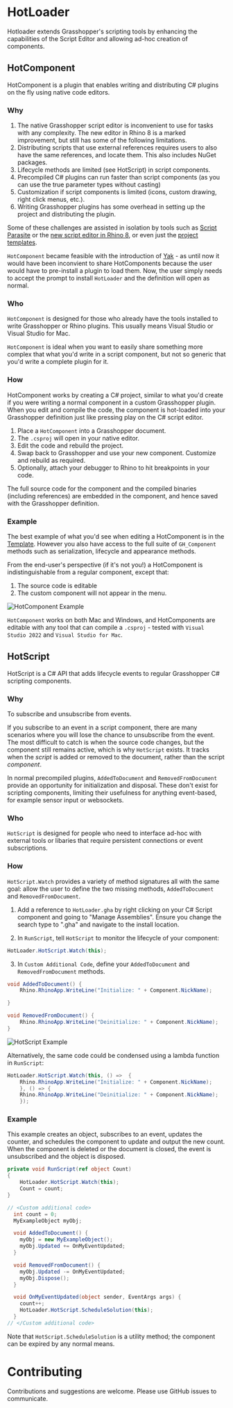 # HotLoader

Hotloader extends Grasshopper's scripting tools by enhancing the capabilities of the Script Editor and allowing ad-hoc creation of components.

## HotComponent

HotComponent is a plugin that enables writing and distributing C# plugins on the fly using native code editors.

### Why

1. The native Grasshopper script editor is inconvenient to use for tasks with any complexity. The new editor in Rhino 8 is a marked improvement, but still has some of the following limitations.
2. Distributing scripts that use external references requires users to also have the same references, and locate them. This also includes NuGet packages.
3. Lifecycle methods are limited (see HotScript) in script components.
4. Precompiled C# plugins can run faster than script components (as you can use the true parameter types without casting)
5. Customization if script components is limited (icons, custom drawing, right click menus, etc.).
6. Writing Grasshopper plugins has some overhead in setting up the project and distributing the plugin.

Some of these challenges are assisted in isolation by tools such as [Script Parasite](https://github.com/arendvw/ScriptParasite) or the [new script editor in Rhino 8](https://discourse.mcneel.com/t/rhino-8-feature-scripteditor-cpython-csharp/128353), or even just the [project templates](https://marketplace.visualstudio.com/items?itemName=McNeel.Rhino7Templates2022).

`HotComponent` became feasible with the introduction of [Yak](https://developer.rhino3d.com/guides/yak/what-is-yak/) - as until now it would have been inconvient to share HotComponents because the user would have to pre-install a plugin to load them. Now, the user simply needs to accept the prompt to install `HotLoader` and the definition will open as normal.

### Who

`HotComponent` is designed for those who already have the tools installed to write Grasshopper or Rhino plugins. This usually means Visual Studio or Visual Studio for Mac.

`HotComponent` is ideal when you want to easily share something more complex that what you'd write in a script component, but not so generic that you'd write a complete plugin for it.

### How

HotComponent works by creating a C# project, similar to what you'd create if you were writing a normal component in a custom Grasshopper plugin. When you edit and compile the code, the component is hot-loaded into your Grasshopper definition just like pressing play on the C# script editor.

1. Place a `HotComponent` into a Grasshopper document.
2. The `.csproj` will open in your native editor.
3. Edit the code and rebuild the project.
4. Swap back to Grasshopper and use your new component. Customize and rebuild as required.
5. Optionally, attach your debugger to Rhino to hit breakpoints in your code.

The full source code for the component and the compiled binaries (including references) are embedded in the component, and hence saved with the Grasshopper definition.

### Example

The best example of what you'd see when editing a HotComponent is in the [Template](Template/CustomComponent.cs). However you also have access to the full suite of `GH_Component` methods such as serialization, lifecycle and appearance methods.

From the end-user's perspective (if it's not you!) a HotComponent is indistinguishable from a regular component, except that:

1. The source code is editable
2. The custom component will not appear in the menu.

![HotComponent Example](Assets/hotcomponent_example.gif)

`HotComponent` works on both Mac and Windows, and HotComponents are editable with any tool that can compile a `.csproj` - tested with `Visual Studio 2022` and `Visual Studio for Mac`.

## HotScript

HotScript is a C# API that adds lifecycle events to regular Grasshopper C# scripting components.

### Why

To subscribe and unsubscribe from events.

If you subscribe to an event in a script component, there are many scenarios where you will lose the chance to unsubscribe from the event. The most difficult to catch is when the source code changes, but the component still remains active, which is why `HotScript` exists. It tracks when the _script_ is added or removed to the document, rather than the script _component_.

In normal precompiled plugins, `AddedToDocument` and `RemovedFromDocument` provide an opportunity for initialization and disposal. These don't exist for scripting components, limiting their usefulness for anything event-based, for example sensor input or websockets.

### Who

`HotScript` is designed for people who need to interface ad-hoc with external tools or libaries that require persistent connections or event subscriptions.

### How

`HotScript.Watch` provides a variety of method signatures all with the same goal: allow the user to define the two missing methods, `AddedToDocument` and `RemovedFromDocument`.

1. Add a reference to `HotLoader.gha` by right clicking on your C# Script component and going to "Manage Assemblies". Ensure you change the search type to ".gha" and navigate to the install location.

2. In `RunScript`, tell `HotScript` to monitor the lifecycle of your component:

```C#
HotLoader.HotScript.Watch(this);
```

3. In `Custom Additional Code`, define your `AddedToDocument` and `RemovedFromDocument` methods.

```C#
void AddedToDocument() {
	Rhino.RhinoApp.WriteLine("Initialize: " + Component.NickName);

}

void RemovedFromDocument() {
	Rhino.RhinoApp.WriteLine("Deinitialize: " + Component.NickName);
}
```

![HotScript Example](Assets/hotscript_example.jpg)

Alternatively, the same code could be condensed using a lambda function in `RunScript`:

```C#
HotLoader.HotScript.Watch(this, () =>  {
	Rhino.RhinoApp.WriteLine("Initialize: " + Component.NickName);
	}, () => {
	Rhino.RhinoApp.WriteLine("Deinitialize: " + Component.NickName);
	});
```

### Example

This example creates an object, subscribes to an event, updates the counter, and schedules the component to update and output the new count. When the component is deleted or the document is closed, the event is unsubscribed and the object is disposed.

```C#
private void RunScript(ref object Count)
{
	HotLoader.HotScript.Watch(this);
	Count = count;
}

// <Custom additional code>
  int count = 0;
  MyExampleObject myObj;

  void AddedToDocument() {
    myObj = new MyExampleObject();
    myObj.Updated += OnMyEventUpdated;
  }

  void RemovedFromDocument() {
    myObj.Updated -= OnMyEventUpdated;
    myObj.Dispose();
  }

  void OnMyEventUpdated(object sender, EventArgs args) {
    count++;
    HotLoader.HotScript.ScheduleSolution(this);
  }
// </Custom additional code>
```

Note that `HotScript.ScheduleSolution` is a utility method; the component can be expired by any normal means.

# Contributing

Contributions and suggestions are welcome. Please use GitHub issues to communicate.
